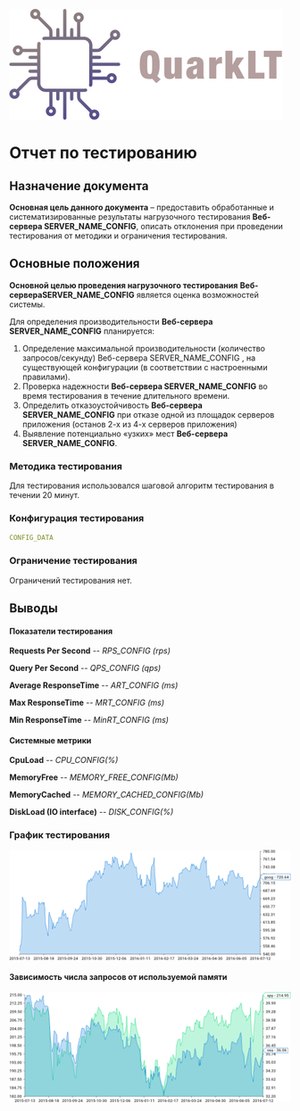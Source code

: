 ![Alt text](./Group_4.png)  

# **Отчет по тестированию**


## Назначение документа
 
**Основная  цель  данного  документа**  –  предоставить  обработанные  и 
систематизированные  результаты  нагрузочного  тестирования  **Веб-сервера SERVER_NAME_CONFIG**,  описать 
отклонения  при  проведении  тестирования  от  методики  и  ограничения 
тестирования. 

## Основные положения

**Основной  целью  проведения  нагрузочного  тестирования**  **Веб-сервераSERVER_NAME_CONFIG**  является 
оценка  возможностей  системы. 

Для  определения  производительности  **Веб-сервера SERVER_NAME_CONFIG**
планируется: 

1. Определение максимальной производительности (количество запросов/секунду) 
Веб-сервера SERVER_NAME_CONFIG ,  на  существующей  конфигурации  (в  соответствии  с  настроенными 
правилами). 
2. Проверка  надежности  **Веб-сервера SERVER_NAME_CONFIG**  во  время  тестирования  в  течение  длительного 
времени. 
3. Определить  отказоустойчивость  **Веб-сервера SERVER_NAME_CONFIG**  при  отказе  одной  из  площадок 
серверов приложения (останов 2-х из 4-х серверов приложения) 
4. Выявление потенциально «узких» мест **Веб-сервера SERVER_NAME_CONFIG**. 

### Методика тестирования
Для тестирования использовался шаговой алгоритм тестирования в течении 20 минут.

### Конфигурация тестирования
```yaml
CONFIG_DATA
```
### Ограничение тестирования

Ограничений тестирования нет.

## Выводы 

#### Показатели тестирования
**Requests Per Second** --  _RPS_CONFIG (rps)_

**Query Per Second** --     _QPS_CONFIG (qps)_

**Average ResponseTime** -- _ART_CONFIG (ms)_

**Max ResponseTime** --     _MRT_CONFIG (ms)_

**Min ResponseTime** --     _MinRT_CONFIG (ms)_

#### Системные метрики

**CpuLoad** --                 _CPU_CONFIG(%)_

**MemoryFree** --              _MEMORY_FREE_CONFIG(Mb)_

**MemoryCached** --            _MEMORY_CACHED_CONFIG(Mb)_

**DiskLoad (IO interface)** -- _DISK_CONFIG(%)_

### График тестирования
![Alt text](./goog_ltm.png)  
#### Зависимость числа запросов от используемой  памяти
![Alt text](two_axis.png)  
